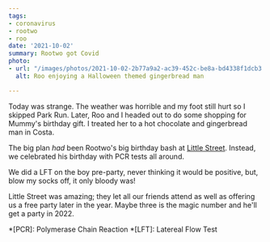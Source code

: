 ```yaml
---
tags:
- coronavirus
- rootwo
- roo
date: '2021-10-02'
summary: Rootwo got Covid
photo:
- url: "/images/photos/2021-10-02-2b77a9a2-ac39-452c-be8a-bd4338f1dcb3.jpeg"
  alt: Roo enjoying a Halloween themed gingerbread man

---
```

Today was strange. The weather was horrible and my foot still hurt so I skipped Park Run. Later, Roo and I headed out to do some shopping for Mummy's birthday gift. I treated her to a hot chocolate and gingerbread man in Costa.

The big plan _had_ been Rootwo's big birthday bash at [Little Street](https://www.little-street.co.uk/). Instead, we celebrated his birthday with PCR tests all around.

We did a LFT on the boy pre-party, never thinking it would be positive, but, blow my socks off, it only bloody was!

Little Street was amazing; they let all our friends attend as well as offering us a free party later in the year. Maybe three is the magic number and he'll get a party in 2022.

*[PCR]: Polymerase Chain Reaction
*[LFT]: Latereal Flow Test